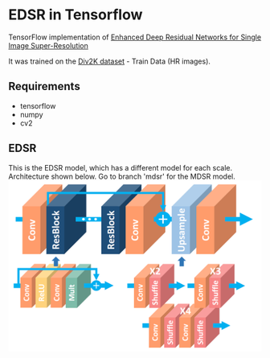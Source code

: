 # EDSR in Tensorflow

TensorFlow implementation of [Enhanced Deep Residual Networks for Single Image Super-Resolution](https://openaccess.thecvf.com/content_cvpr_2017_workshops/w12/papers/Lim_Enhanced_Deep_Residual_CVPR_2017_paper.pdf)

It was trained on the [Div2K dataset](https://data.vision.ee.ethz.ch/cvl/DIV2K/) - Train Data (HR images).

## Requirements
- tensorflow
- numpy
- cv2

## EDSR 
This is the EDSR model, which has a different model for each scale. Architecture shown below. Go to branch 'mdsr' for the MDSR model.
![Alt text](images/EDSR.png?raw=true "EDSR architecture")
